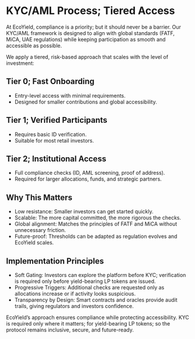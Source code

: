 # KYC/AML Process; Tiered Access

At EcoYield, compliance is a priority; but it should never be a
barrier. Our KYC/AML framework is designed to align with global
standards (FATF, MiCA, UAE regulations) while keeping participation as
smooth and accessible as possible.

We apply a tiered, risk-based approach that scales with the level of
investment:

## Tier 0; Fast Onboarding

- Entry-level access with minimal requirements.
- Designed for smaller contributions and global accessibility.

## Tier 1; Verified Participants

- Requires basic ID verification.
- Suitable for most retail investors.

## Tier 2; Institutional Access

- Full compliance checks (ID, AML screening, proof of address).
- Required for larger allocations, funds, and strategic partners.

## Why This Matters

- Low resistance: Smaller investors can get started quickly.
- Scalable: The more capital committed, the more rigorous the checks.
- Global alignment: Matches the principles of FATF and MiCA without
unnecessary friction.
- Future-proof: Thresholds can be adapted as regulation evolves and
EcoYield scales.

## Implementation Principles

- Soft Gating: Investors can explore the platform before KYC;
verification is required only before yield-bearing LP tokens are
issued.
- Progressive Triggers: Additional checks are requested only as
allocations increase or if activity looks suspicious.
- Transparency by Design: Smart contracts and oracles provide audit
trails, giving regulators and investors confidence.

EcoYield’s approach ensures compliance while protecting
accessibility. KYC is required only where it matters; for yield-bearing
LP tokens; so the protocol remains inclusive, secure, and future-ready.
